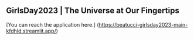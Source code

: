 ## GirlsDay2023 | The Universe at Our Fingertips

[You can reach the application here.] (https://beatucci-girlsday2023-main-kfdhld.streamlit.app/)
